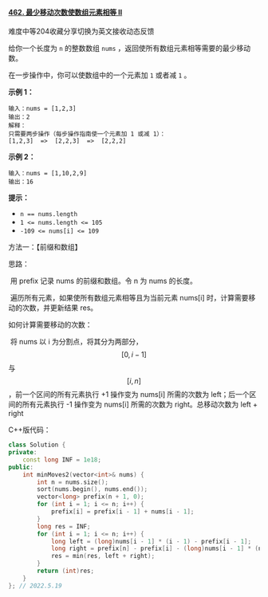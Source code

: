 #### [462. 最少移动次数使数组元素相等 II](https://leetcode.cn/problems/minimum-moves-to-equal-array-elements-ii/)

难度中等204收藏分享切换为英文接收动态反馈

给你一个长度为 `n` 的整数数组 `nums` ，返回使所有数组元素相等需要的最少移动数。

在一步操作中，你可以使数组中的一个元素加 `1` 或者减 `1` 。

 

**示例 1：**

```
输入：nums = [1,2,3]
输出：2
解释：
只需要两步操作（每步操作指南使一个元素加 1 或减 1）：
[1,2,3]  =>  [2,2,3]  =>  [2,2,2]
```

**示例 2：**

```
输入：nums = [1,10,2,9]
输出：16
```

 

**提示：**

- `n == nums.length`
- `1 <= nums.length <= 105`
- `-109 <= nums[i] <= 109`

方法一：【前缀和数组】

思路：

​		用 prefix 记录 nums 的前缀和数组。令 n 为 nums 的长度。

​		遍历所有元素，如果使所有数组元素相等且为当前元素 nums[i] 时，计算需要移动的次数，并更新结果 res。

如何计算需要移动的次数：

​		将 nums 以 i 为分割点，将其分为两部分， $$[0, i - 1]$$ 与 $$[i, n]$$ ，前一个区间的所有元素执行 +1 操作变为 nums[i] 所需的次数为 left；后一个区间的所有元素执行 -1 操作变为 nums[i] 所需的次数为 right。总移动次数为 left + right

C++版代码：

```c++
class Solution {
private:
    const long INF = 1e18;
public:
    int minMoves2(vector<int>& nums) {
        int n = nums.size();
        sort(nums.begin(), nums.end());
        vector<long> prefix(n + 1, 0);
        for (int i = 1; i <= n; i++) {
            prefix[i] = prefix[i - 1] + nums[i - 1];
        }
        long res = INF;
        for (int i = 1; i <= n; i++) {
            long left = (long)nums[i - 1] * (i - 1) - prefix[i - 1];
            long right = prefix[n] - prefix[i] - (long)nums[i - 1] * (n - i);
            res = min(res, left + right);
        }
        return (int)res;
    }
}; // 2022.5.19
```

